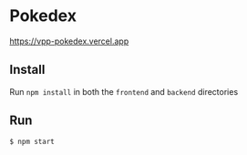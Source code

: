 # Pokedex
https://vpp-pokedex.vercel.app

## Install
Run `npm install` in both the `frontend` and `backend` directories

## Run
```
$ npm start
```